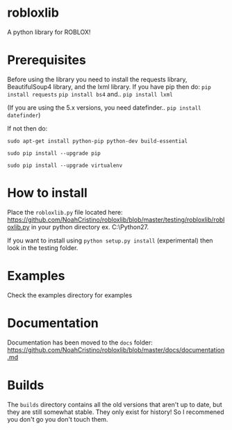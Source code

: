 # robloxlib
A python library for ROBLOX!
# Prerequisites
Before using the library you need to install the requests library, BeautifulSoup4 library, and the lxml library.
If you have pip then do: `pip install requests`
`pip install bs4`
and..
`pip install lxml`

(If you are using the 5.x versions, you need datefinder.. `pip install datefinder`)

If not then do:

`sudo apt-get install python-pip python-dev build-essential`

`sudo pip install --upgrade pip`

`sudo pip install --upgrade virtualenv`
# How to install
Place the `robloxlib.py` file located here: https://github.com/NoahCristino/robloxlib/blob/master/testing/robloxlib/robloxlib.py in your python directory ex. C:\Python27.

If you want to install using `python setup.py install` (experimental) then look in the testing folder.

# Examples
Check the examples directory for examples
# Documentation
Documentation has been moved to the `docs` folder: https://github.com/NoahCristino/robloxlib/blob/master/docs/documentation.md
# Builds
The `builds` directory contains all the old versions that aren't up to date, but they are still somewhat stable. They only exist for history! So I recommened you don't go you don't touch them.
